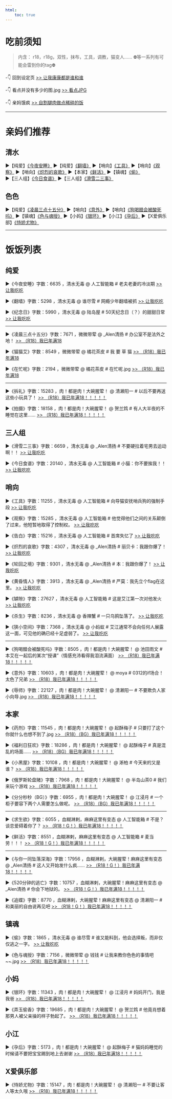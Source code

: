 ```yaml
---
html:
    toc: true
---
```


# 吃前须知
>内含：
r18，r18g，双性，抹布，工具，调教，猫变人……
⛔等一系列有可能会雷到你的tag⛔

-👇 回到设定页
[>> 让我康康都是谁和谁](../index.html)

-👇 看点并没有多少的图.jpg
[>> 看点JPG](../pic-html/pic.html)

-👇 亲妈饿疯
[>> 自割腿肉做点稀碎的饭](qinmaefeng.html)

---
# 亲妈们推荐

## 清水
▶【纯爱】[《今夜安睡》](今夜安睡.html)
▶【纯爱】[《翻墙》](翻墙.html)
▶【哨向】[《工具》](工具.html)
▶【哨向】[《观察》](观察.html)
▶【哨向】[《炽烈的哀歌》](炽烈的哀歌.html)
▶【本家】[《鲜活》](鲜活.html)
▶【镇魂】[《偷》](偷.html)
▶【三人组】[《今日食谱》](今日食谱.html)
▶【三人组】[《滑雪二三事》](滑雪二三事.html)

## 色色
▶【纯爱】[《凌晨三点十五分》](凌晨三点十五分.html)
▶【哨向】[《意外》](意外.html)
▶【哨向】[《狗喝醋会被酸死吗》](狗喝醋会被酸死吗.html)
▶【镇魂】[《色与魂授》](色与魂授.html)
▶【小妈】[《银环》](银环.html)
▶【小江】[《孕后》](孕后.html)
▶【X爱俱乐部】[《恃娇尤物》](恃娇尤物.html)



---
# 饭饭列表

## 纯爱

▶《今夜安睡》字数：6635 ，清水无毒
@ 人工智能箱
\# 老夫老妻的冷淡期 
[>> 让我吃吃](今夜安睡.html)

▶《翻墙》字数：5298 ，清水无毒
@ 谁尽雪
\# 网瘾少年翻墙被抓
[>> 让我吃吃](翻墙.html)

▶《纪念日》字数：5990 ，清水无毒
@ 陆岛屋
\# 50天纪念日（？）的甜甜日常
[>> 让我吃吃](纪念日.html)

----

▶《凌晨三点十五分》字数：7671 ，微微带荤
@ _Alen清扬
\# 办公室不是法外之地！
[>> （R18）我已年满18](凌晨三点十五分.html)

▶《猫猫艾》字数：8549 ，微微带荤
@ 橘花茶皮 
\# 我 要 草 猫
[>> （R18）我已年满18](猫猫艾.html)

▶《在忙呢》字数：2194 ，微微带荤
@ 橘花茶皮
\# 在忙呢.jpg
[>> （R18）我已年满18](在忙呢.html)

----

▶《拆礼》字数：15283 ，肉！都是肉！大碗腥荤！
@ 清濑阳一 
\# 以后不要再送这些小玩具了！
 [>> （R18）我已年满18！！！！！](拆礼.html)

▶《拍摄》字数：18158 ，肉！都是肉！大碗腥荤！
@ 贺兰鸩 
\# 有人大半夜的不睡觉在这里……
[>> （R18）我已年满18！！！！！](拍摄.html)

## 三人组

▶《滑雪二三事》字数：6659 ，清水无毒
@ _Alen清扬
\# 不要硬拉着宅男去运动啊！！
[>> 让我吃吃](滑雪二三事.html)

▶《今日食谱》字数：20140 ，清水无毒
@ 人工智能箱
\# 小猫：你不要挨我！！
[>> 让我吃吃](今日食谱.html)

## 哨向

▶《工具》字数：11255 ，清水无毒
@ 人工智能箱
\#  向导猫安抚哨兵狗的强制手段
[>> 让我吃吃](工具.html)

▶《观察》字数：15285 ，清水无毒
@ 人工智能箱
\#  他觉得他们之间的关系颠倒了过来，他短暂地取得了控制权。
[>> 让我吃吃](观察.html)

▶《告白》字数：15216 ，清水无毒
@ 人工智能箱
\#  首席失忆了
[>> 让我吃吃](告白.html)

▶《炽烈的哀歌》字数：4307 ，清水无毒
@ _Alen清扬
\# 丽贝卡：我跟你爆了！
[>> 让我吃吃](炽烈的哀歌.html)

▶《轮回之境》字数：9301 ，清水无毒
@ _Alen清扬
\# 本：我跟你爆了！
[>> 让我吃吃](轮回之境.html)

▶《黄昏情人》字数：3913 ，清水无毒
@ _Alen清扬
\# 严莫：我先立个flag在这里。
[>> 让我吃吃](黄昏情人.html)

▶《罅隙》字数：27627 ，清水无毒
@ 人工智能箱
\#  这是艾江第一次对他发火
[>> 让我吃吃](罅隙.html)

▶《杀生》字数：8236 ，清水无毒
@ 香辣蟹
\#  一只乌鸦坠落了。
[>> 让我吃吃](杀生.html)


▶《狭小空间》字数：7368 ，清水无毒
@ 小蚂蚁
\#  艾江通常不会向任何人展露这一面，可见他的确已经十足虚弱了。
[>> 让我吃吃](狭小空间.html)

---


▶《狗喝醋会被酸死吗》字数：8505 ，肉！都是肉！大碗腥荤！
@ 池田雨文
\# 本艾在一起后的某次“授课”（情感充沛看得我泪流满面）
[>> （R18）我已年满18！！！！！](狗喝醋会被酸死吗.html)

▶《意外》字数：10603 ，肉！都是肉！大碗腥荤！
@ moya
\# 0312的if场合！太色了兄弟
[>> （R18）我已年满18！！！！！](意外.html)

▶《辱师》字数：22127 ，肉！都是肉！大碗腥荤！
@ 清濑阳一
\# 不要欺负人家小向导.jpg
[>> （R18）我已年满18！！！！！](辱师.html)

## 本家

▶《药剂》字数：11545 ，肉！都是肉！大碗腥荤！
@ 起酥梅子
\# 只要打了这个你就什么也想不到了.jpg
[>> （R18）（BG）我已年满18！！！！！](药剂.html)

▶《福利日狂欢》字数：18286 ，肉！都是肉！大碗腥荤！
@ 起酥梅子
\# 真是混乱的场面……
[>> （R18）（BG）我已年满18！！！！！](福利日狂欢.html)

▶《小黑屋》字数：10108 ，肉！都是肉！大碗腥荤！
@ 淅柏
\# 今天来的又是谁？
[>> （R18）我已年满18！！！！！](小黑屋.html)

▶《俄罗斯轮盘赌》字数：7968 ，肉！都是肉！大碗腥荤！
@ 半岛山茶0
\# 我们来玩个游戏
[>> （R18）我已年满18！！！！！](俄罗斯轮盘赌.html)

▶《分分秒秒（BG）》字数：6955 ，肉！都是肉！大碗腥荤！
@ 江浸月
\# 一个柜子要容下两个人需要怎么做呢。
[>> （R18）（BG）我已年满18！！！！！](分分秒秒.html)

---

▶《求生欲》字数：6055 ，血糊淋剌，麻麻这里有变态
@ 人工智能箱
\# 不是？谈恋爱碍着你了？
[>> （R18！G！）我已年满18！！！！！](求生欲.html)

▶《鲜活》字数：8551 ，血糊淋剌，麻麻这里有变态
@ 人工智能箱
\# 麦当劳！！！
[>> （R18！G！）我已年满18！！！！！](鲜活.html)

---

▶《与你一同坠落深海》字数：17956 ，血糊淋剌，大碗腥荤！麻麻这里有变态
@ _Alen清扬
\# 这人又开始发什么疯……
[>> （R18！G！）我已年满18！！！！！](与你一同坠落深海.html)

▶《520分钟的逃亡》字数：10757 ，血糊淋剌，大碗腥荤！麻麻这里有变态
@ _Alen清扬
\# 你会下地狱的。
[>> （R18！G！）我已年满18！！！！！](520分钟的逃亡.html)

▶《追蝶》字数：8770 ，血糊淋剌，大碗腥荤！麻麻这里有变态
@ 清濑阳一 
\# 和美丽的自由说再见吧
[>> （R18！G！）我已年满18！！！！！](追蝶.html)

## 镇魂
▶《偷》字数：1865 ，清水无毒
@ 谁尽雪
\# 谁又能料到，他会选择叛，而非仅仅逃之一字。
[>> 让我吃吃](偷.html)

▶《色与魂授》字数：7156 ，微微带荤
@ 钱钱
\# 让我来教你色色的事情吧~~.jpg
[>> （R18）我已年满18！！！！！](色与魂授.html)


## 小妈

▶《银环》字数：11343 ，肉！都是肉！大碗腥荤！
@ 江浸月
\# 妈妈开门，我是我爸
[>> （R18）我已年满18！！！！！](银环.html)

▶《弄玉偷香》字数：19685 ，肉！都是肉！大碗腥荤！
@ 贺兰鸩 
\# 他竟肖想着那男人被父亲操的样子勃起了。
[>> （R18）我已年满18！！！！！](弄玉偷香.html)

## 小江

▶《孕后》字数：5173 ，肉！都是肉！大碗腥荤！
@ 起酥梅子
\# 猫妈妈睡觉的时候请不要把宝宝踢到地上去谢谢
[>> （R18）我已年满18！！！！！](孕后.html)

## X爱俱乐部

▶《恃娇尤物》字数：15147 ，肉！都是肉！大碗腥荤！
@ 清濑阳一
\# 不要让客人等太久哦
[>> （R18）我已年满18！！！！！](恃娇尤物.html)

